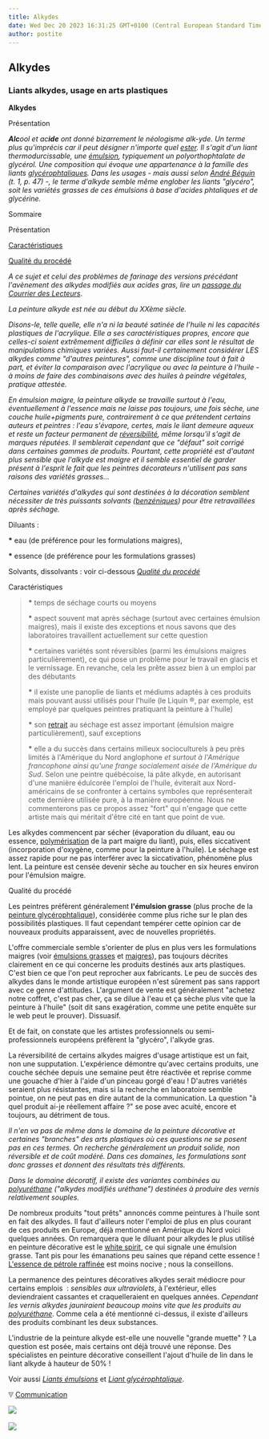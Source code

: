 ```yaml
---
title: Alkydes
date: Wed Dec 20 2023 16:31:25 GMT+0100 (Central European Standard Time)
author: postite
---
```


## Alkydes
### Liants alkydes, usage en arts plastiques
 **Alkydes**

Présentation

**_A_**_**lc**ool et ac**ide** ont donné bizarrement le néologisme alk-yde. Un terme plus qu'imprécis car il peut désigner n'importe quel [ester](ester.html). Il s'agit d'un liant thermodurcissable, une [émulsion](emulsion.html), typiquement un polyorthophtalate de glycérol. Une composition qui évoque une appartenance à la famille des liants [glycérophtaliques](glycerophtalique.html). Dans les usages - mais aussi selon [André Béguin](livres.html#beguin) (t. 1, p. 47) -, le terme d'alkyde semble même englober les liants "glycéro", soit les variétés grasses de ces émulsions à base d'acides phtaliques et de glycérine._

Sommaire

[](alkydes.html#presentation)Présentation

[Caractéristiques](alkydes.html#caracteristiques)

[Qualité du procédé](alkydes.html#qualiteduprocede)

_A ce sujet et celui des problèmes de farinage des versions précédant l'avènement des alkydes modifiés aux acides gras, lire un [passage du Courrier des Lecteurs](courrierdeslecteurs2008c080.html#20081212fvajout2011)._

_La peinture alkyde est née au début du XXème siècle._

_Disons-le, telle quelle, elle n'a ni la beauté satinée de l'huile ni les capacités plastiques de l'acrylique. Elle a ses caractéristiques propres, encore que celles-ci soient extrêmement difficiles à définir car elles sont le résultat de manipulations chimiques variées. Aussi faut-il certainement considérer LES alkydes comme "d'autres peintures", comme une discipline tout à fait à part, et éviter la comparaison avec l'acrylique ou avec la peinture à l'huile - à moins de faire des combinaisons avec des huiles à peindre végétales, pratique attestée._

_En émulsion maigre, la peinture alkyde se travaille surtout à l'eau, éventuellement à l'essence mais ne laisse pas toujours, une fois sèche, une couche huile+pigments pure, contrairement à ce que prétendent certains auteurs et peintres : l'eau s'évapore, certes, mais le liant demeure aqueux et reste un facteur permanent de [réversibilité](liants.html#reversibilite), même lorsqu'il s'agit de marques réputées. Il semblerait cependant que ce "défaut" soit corrigé dans certaines gammes de produits. Pourtant, cette propriété est d'autant plus sensible que l'alkyde est maigre et il semble essentiel de garder présent à l'esprit le fait que les peintres décorateurs n'utilisent pas sans raisons des variétés grasses..._

_Certaines variétés d'alkydes qui sont destinées à la décoration semblent nécessiter de très puissants solvants ([benzéniques](benzene.html)) pour être retravaillées après séchage._

Diluants :

**\*** eau (de préférence pour les formulations maigres),

**\*** essence (de préférence pour les formulations grasses)

Solvants, dissolvants : voir ci-dessous [_Qualité du procédé_](alkydes.html#qualiteduprocede)

Caractéristiques

> **\*** temps de séchage courts ou moyens
> 
> **\*** aspect souvent mat après séchage (surtout avec certaines émulsion maigres), mais il existe des exceptions et nous savons que des laboratoires travaillent actuellement sur cette question
> 
> **\*** certaines variétés sont réversibles (parmi les émulsions maigres particulièrement), ce qui pose un problème pour le travail en glacis et le vernissage. En revanche, cela les prête assez bien à un emploi par des débutants
> 
> **\*** il existe une panoplie de liants et médiums adaptés à ces produits mais pouvant aussi utilisés pour l'huile (le Liquin ®, par exemple, est employé par quelques peintres pratiquant la peinture à l'huile)
> 
> **\*** son [retrait](retrait.html) au séchage est assez important (émulsion maigre particulièrement), sauf exceptions
> 
> **\*** elle a du succès dans certains milieux socioculturels à peu près limités à l'Amérique du Nord anglophone _et surtout à l'Amérique francophone ainsi qu'une frange socialement aisée de l'Amérique du Sud_. Selon une peintre québécoise, la pâte alkyde, en autorisant d'une manière édulcorée l'emploi de l'huile, éviterait aux Nord-américains de se confronter à certains symboles que représenterait cette dernière utilisée pure, à la manière européenne. Nous ne commenterons pas ce propos assez "fort" qui n'engage que cette artiste mais qui méritait d'être cité en tant que point de vue.

Les alkydes commencent par sécher (évaporation du diluant, eau ou essence, [polymérisation](polymere.html) de la part maigre du liant), puis, elles siccativent (incorporation d'oxygène, comme pour la peinture à l'huile). Le séchage est assez rapide pour ne pas interférer avec la siccativation, phénomène plus lent. La peinture est censée devenir sèche au toucher en six heures environ pour l'émulsion maigre.

Qualité du procédé

Les peintres préfèrent généralement **l'émulsion grasse** (plus proche de la [peinture glycérophtalique](glycerophtalique.html)), considérée comme plus riche sur le plan des possibilités plastiques. Il faut cependant tempérer cette opinion car de nouveaux produits apparaissent, avec de nouvelles propriétés.

L'offre commerciale semble s'orienter de plus en plus vers les formulations maigres (voir [émulsions grasses](liantsemulsions.html#emulsionsgrasses) et [maigres](liantsemulsions.html#emulsionsmaigres)), pas toujours décrites clairement en ce qui concerne les produits destinés aux arts plastiques. C'est bien ce que l'on peut reprocher aux fabricants. Le peu de succès des alkydes dans le monde artistique européen n'est sûrement pas sans rapport avec ce genre d'attitudes. L'argument de vente est généralement "achetez notre coffret, c'est pas cher, ça se dilue à l'eau et ça sèche plus vite que la peinture à l'huile" (soit dit sans exagération, comme une petite enquête sur le web peut le prouver). Dissuasif.

Et de fait, on constate que les artistes professionnels ou semi-professionnels européens préfèrent la "glycéro", l'alkyde gras.

La réversibilité de certains alkydes maigres d'usage artistique est un fait, non une supputation. L'expérience démontre qu'avec certains produits, une couche séchée depuis une semaine peut être réactivée et reprise comme une gouache d'hier à l'aide d'un pinceau gorgé d'eau ! D'autres variétés seraient plus résistantes, mais si la recherche en laboratoire semble pointue, on ne peut pas en dire autant de la communication. La question "à quel produit ai-je réellement affaire ?" se pose avec acuité, encore et toujours, au détriment de tous.

_Il n'en va pas de même dans le domaine de la peinture décorative et certaines "branches" des arts plastiques où ces questions ne se posent pas en ces termes. On recherche généralement un produit solide, non réversible et de coût modéré. Dans ces domaines, les formulations sont donc grasses et donnent des résultats très différents._

_Dans le domaine décoratif, il existe des variantes combinées au [polyuréthane](polyurethane.html) ("alkydes modifiés uréthane") destinées à produire des vernis relativement souples._

De nombreux produits "tout prêts" annoncés comme peintures à l'huile sont en fait des alkydes. Il faut d'ailleurs noter l'emploi de plus en plus courant de ces produits en Europe, déjà mentionné en Amérique du Nord voici quelques années. On remarquera que le diluant pour alkydes le plus utilisé en peinture décorative est le [white spirit](essences.html#whitespirit), ce qui signale une émulsion grasse. Tant pis pour les émanations peu saines que répand cette essence ! [L'essence de pétrole raffinée](essences.html#lessencedepetrole) est moins nocive ; nous la conseillons.

La permanence des peintures décoratives alkydes serait médiocre pour certains emplois  : _sensibles aux ultraviolets_, à l'extérieur, elles deviendraient cassantes et craquelleraient en quelques années. _Cependant les vernis alkydes jauniraient beaucoup moins vite que les produits au [polyuréthane](polyurethane.html)_. Comme cela a été mentionné ci-dessus, il existe d'ailleurs des produits combinant les deux substances.

L'industrie de la peinture alkyde est-elle une nouvelle "grande muette" ? La question est posée, mais certains ont déjà trouvé une réponse. Des spécialistes en peinture décorative conseillent l'ajout d'huile de lin dans le liant alkyde à hauteur de 50% !

Voir aussi [_Liants émulsions_](liantsemulsions.html#alkydes) et _[Liant glycérophtalique](glycerophtalique.html)_.



![](images/flechebas.gif) [Communication](http://www.artrealite.com/annonceurs.htm) 

[![](https://cbonvin.fr/sites/regie.artrealite.com/visuels/campagne1.png)](index-2.html#20131014)

![](https://cbonvin.fr/sites/regie.artrealite.com/visuels/campagne2.png)